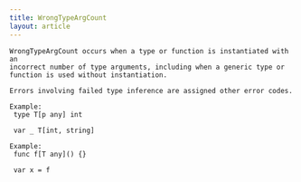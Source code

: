 ```yaml
---
title: WrongTypeArgCount
layout: article
---
```

<!-- Copyright 2023 The Go Authors. All rights reserved.
     Use of this source code is governed by a BSD-style
     license that can be found in the LICENSE file. -->

<!-- Code generated by generrordocs.go; DO NOT EDIT. -->

```
WrongTypeArgCount occurs when a type or function is instantiated with an
incorrect number of type arguments, including when a generic type or
function is used without instantiation.

Errors involving failed type inference are assigned other error codes.

Example:
 type T[p any] int

 var _ T[int, string]

Example:
 func f[T any]() {}

 var x = f
```

